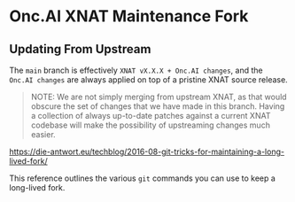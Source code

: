 # Onc.AI XNAT Maintenance Fork

## Updating From Upstream
The `main` branch is effectively `XNAT vX.X.X + Onc.AI changes`, and the `Onc.AI changes` are always
applied on top of a pristine XNAT source release.

> NOTE: We are not simply merging from upstream XNAT, as that would obscure the set of changes
> that we have made in this branch. Having a collection of always up-to-date patches against
> a current XNAT codebase will make the possibility of upstreaming changes much easier.

https://die-antwort.eu/techblog/2016-08-git-tricks-for-maintaining-a-long-lived-fork/

This reference outlines the various `git` commands you can use to keep a long-lived fork.
